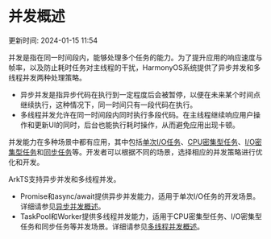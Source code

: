 # 并发概述

更新时间: 2024-01-15 11:54

并发是指在同一时间段内，能够处理多个任务的能力。为了提升应用的响应速度与帧率，以及防止耗时任务对主线程的干扰，HarmonyOS系统提供了异步并发和多线程并发两种处理策略。

* 异步并发是指异步代码在执行到一定程度后会被暂停，以便在未来某个时间点继续执行，这种情况下，同一时间只有一段代码在执行。
* 多线程并发允许在同一时间段内同时执行多段代码。在主线程继续响应用户操作和更新UI的同时，后台也能执行耗时操作，从而避免应用出现卡顿。

并发能力在多种场景中都有应用，其中包括[单次I/O任务](https://developer.harmonyos.com/cn/docs/documentation/doc-guides-V3/single-io-development-0000001681129701-V3)、[CPU密集型任务](https://developer.harmonyos.com/cn/docs/documentation/doc-guides-V3/cpu-intensive-task-development-0000001681369757-V3)、[I/O密集型任务](https://developer.harmonyos.com/cn/docs/documentation/doc-guides-V3/io-intensive-task-development-0000001681489597-V3)和[同步任务](https://developer.harmonyos.com/cn/docs/documentation/doc-guides-V3/sync-task-development-0000001632370254-V3)等。开发者可以根据不同的场景，选择相应的并发策略进行优化和开发。

ArkTS支持异步并发和多线程并发。

* Promise和async/await提供异步并发能力，适用于单次I/O任务的开发场景。详细请参见[异步并发概述](https://developer.harmonyos.com/cn/docs/documentation/doc-guides-V3/async-concurrency-overview-0000001632690002-V3)。
* TaskPool和Worker提供多线程并发能力，适用于CPU密集型任务、I/O密集型任务和同步任务等并发场景。详细请参见[多线程并发概述](https://developer.harmonyos.com/cn/docs/documentation/doc-guides-V3/multi-thread-concurrency-overview-0000001632530090-V3)。

